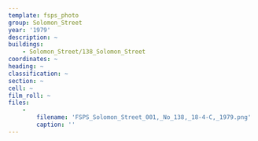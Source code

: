 ```yaml
---
template: fsps_photo
group: Solomon_Street
year: '1979'
description: ~
buildings:
    - Solomon_Street/138_Solomon_Street
coordinates: ~
heading: ~
classification: ~
section: ~
cell: ~
film_roll: ~
files:
    -
        filename: 'FSPS_Solomon_Street_001,_No_138,_18-4-C,_1979.png'
        caption: ''
---
```

